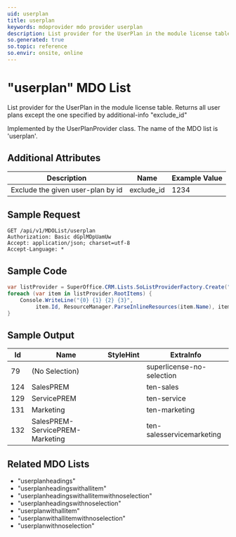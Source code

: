 ```yaml
---
uid: userplan
title: userplan
keywords: mdoprovider mdo provider userplan
description: List provider for the UserPlan in the module license table. Returns all user plans except the one specified by additional-info "exclude_id"
so.generated: true
so.topic: reference
so.envir: onsite, online
---
```


# "userplan" MDO List
List provider for the UserPlan in the module license table.
Returns all user plans except the one specified by additional-info "exclude_id"



Implemented by the <see cref="T:SuperOffice.CRM.Lists.UserPlanProvider">UserPlanProvider</see> class.
The name of the MDO list is 'userplan'.

## Additional Attributes

| Description | Name | Example Value |
|-----|-----|------|
|Exclude the given user-plan by id| exclude_id|1234|





## Sample Request

```http!
GET /api/v1/MDOList/userplan
Authorization: Basic dGplMDpUamUw
Accept: application/json; charset=utf-8
Accept-Language: *

```

## Sample Code
```cs
var listProvider = SuperOffice.CRM.Lists.SoListProviderFactory.Create("userplan", forceFlatList: true);
foreach (var item in listProvider.RootItems) {
    Console.WriteLine("{0} {1} {2} {3}", 
         item.Id, ResourceManager.ParseInlineResources(item.Name), item.StyleHint, item.ExtraInfo);
}
```

## Sample Output

|Id   | Name  |StyleHint|ExtraInfo |
| --- | ----- | ------- | -------- |
|79|(No Selection)||superlicense-no-selection|
|124|SalesPREM||ten-sales|
|129|ServicePREM||ten-service|
|131|Marketing||ten-marketing|
|132|SalesPREM-ServicePREM-Marketing||ten-salesservicemarketing|


## Related MDO Lists

* "userplanheadings"
* "userplanheadingswithallitem"
* "userplanheadingswithallitemwithnoselection"
* "userplanheadingswithnoselection"
* "userplanwithallitem"
* "userplanwithallitemwithnoselection"
* "userplanwithnoselection"
